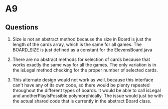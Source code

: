 # A9

## Questions

1. Size is not an abstract method because the size in Board is just the length of the cards array, which is the same for all games. The BOARD_SIZE is just defined as a constant for the ElevensBoard.java

2. There are no abstract methods for selection of cards because that works exactly the same way for all the games. The only variation is in the isLegal method checking for the proper number of selected cards.

3. This alternate design would not work as well, because this interface can't have any of its own code, so there would be plenty repeated throughout the different types of boards. It would be able to call isLegal and anotherPlayIsPossible polymorphically. The issue would just be with the actual shared code that is currently in the abstract Board class. 